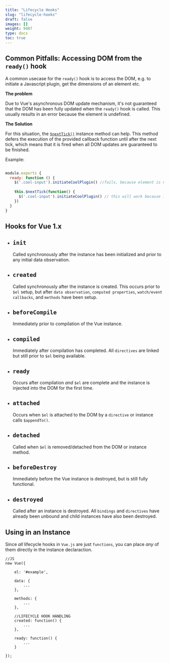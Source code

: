 ```yaml
---
title: "Lifecycle Hooks"
slug: "lifecycle-hooks"
draft: false
images: []
weight: 9487
type: docs
toc: true
---
```


## Common Pitfalls: Accessing DOM from the `ready()` hook
A common usecase for the `ready()` hook is to access the DOM, e.g. to initiate a Javascript plugin, get the dimensions of an element etc.

**The problem**

Due to Vue's asynchronous DOM update mechanism, it's not guaranteed that the DOM has been fully updated when the `ready()` hook is called. This usually results in an error because the element is undefined.


**The Solution**

For this situation, the [`$nextTick()`][1] instance method can help. This method defers the execution of the provided callback function until after the next tick, which means that it is fired when all DOM updates are guaranteed to be finished.

Example:

```js

module.exports {
  ready: function () {
    $('.cool-input').initiateCoolPlugin() //fails, because element is not in DOM yet.
    
    this.$nextTick(function() {
      $('.cool-input').initiateCoolPlugin() // this will work because it will be executed after the DOM update.
    })
  }
}
```

  [1]: http://vuejs.org/api/#vm-nextTick

## Hooks for Vue 1.x
+ `init`
    -
    Called synchronously after the instance has been initialized and prior to any initial data observation.


+ `created`
    -
    Called synchronously after the instance is created. This occurs prior to `$el` setup, but after `data observation`, `computed properties`, `watch/event callbacks`, and `methods` have been setup.


+ `beforeCompile`
    -
    Immediately prior to compilation of the Vue instance.


+ `compiled`
    -
    Immediately after compilation has completed. All `directives` are linked but still prior to `$el` being available.


+ `ready`
    -
    Occurs after compilation *and* `$el` are complete and the instance is injected into the DOM for the first time.


+ `attached`
    -
    Occurs when `$el` is attached to the DOM by a `directive` or instance calls `$appendTo()`.


+ `detached`
    -
    Called when `$el` is removed/detached from the DOM or instance method.


+ `beforeDestroy`
    -
    Immediately before the Vue instance is destroyed, but is still fully functional.


+ `destroyed`
    -
    Called after an instance is destroyed. All `bindings` and `directives` have already been unbound and child instances have also been destroyed.

## Using in an Instance
Since *all* lifecycle hooks in `Vue.js` are just `functions`, you can place *any* of them directly in the instance declaraction.

    //JS
    new Vue({
    
        el: '#example',
    
        data: {
            ...
        },
    
        methods: {
            ...
        },
    
        //LIFECYCLE HOOK HANDLING
        created: function() {
            ...
        },
    
        ready: function() {
            ...
        }
    
    });

